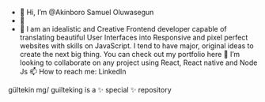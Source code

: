 - 👋 Hi, I’m @Akinboro Samuel Oluwasegun
- 👀 
- 🌱 
I am an idealistic and Creative Frontend developer capable of translating beautiful User Interfaces into Responsive and pixel perfect websites 
with skills on JavaScript. I tend to have major, original ideas to create the next big thing.
You can check out my portfolio here
💞️ I’m looking to collaborate on any project using React, React native and Node Js
📫 How to reach me: LinkedIn


gültekin mg/ guilteking is a ✨ special ✨ repository

<!---You can click the Preview link to take a look at your changes. --->
